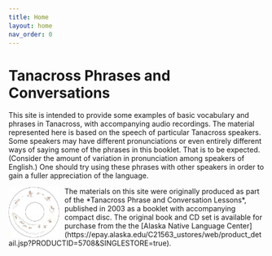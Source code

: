 ```yaml
---
title: Home
layout: home
nav_order: 0
---
```


# Tanacross Phrases and Conversations


This site is intended to provide some examples of basic vocabulary and phrases in Tanacross, with accompanying audio recordings. The material represented here is based on the speech of particular Tanacross speakers. Some speakers may have different pronunciations or even entirely different ways of saying some of the phrases in this booklet. That is to be expected. (Consider the amount of variation in pronunciation among speakers of English.) One should try using these phrases with other speakers in order to gain a fuller appreciation of the language. 

<img src="assets/images/cd-line.png" style="float:left; margin-right:10px;width:100px;"/>
The materials on this site were originally produced as part of the *Tanacross Phrase and Conversation Lessons*, published in 2003 as a booklet with accompanying compact disc. The original book and CD set is available for purchase from the  the [Alaska Native Language Center](https://epay.alaska.edu/C21563_ustores/web/product_detail.jsp?PRODUCTID=5708&SINGLESTORE=true).

